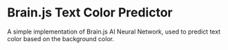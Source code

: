 # Brain.js Text Color Predictor

A simple implementation of Brain.js AI Neural Network, used to predict text color based on the background color.